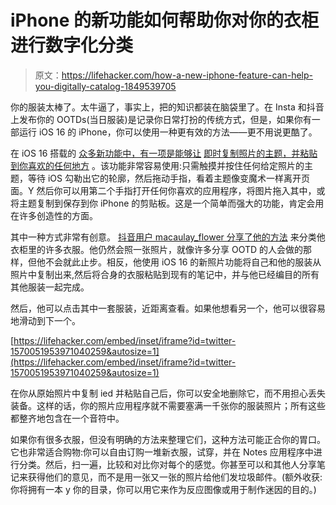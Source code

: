 # iPhone 的新功能如何帮助你对你的衣柜进行数字化分类

> 原文：<https://lifehacker.com/how-a-new-iphone-feature-can-help-you-digitally-catalog-1849539705>

你的服装太棒了。太牛逼了，事实上，把的知识都装在脑袋里了。在 Insta 和抖音上发布你的 OOTDs(当日服装)是记录你日常打扮的传统方式，但是，如果你有一部运行 iOS 16 的 iPhone，你可以使用一种更有效的方法——更不用说更酷了。



在 iOS 16 搭载的 [众多新功能中，有一项是能够让](https://lifehacker.com/26-of-the-best-new-features-in-ios-16-1849524600) [即时复制照片的主题，并粘贴到你喜欢的任何地方](https://lifehacker.com/apples-new-ios-16-photo-feature-is-straight-up-magic-1849169945) 。该功能非常容易使用:只需触摸并按住任何给定照片的主题，等待 iOS 勾勒出它的轮廓，然后拖动手指，看着主题像变魔术一样离开页面。Y 然后你可以用第二个手指打开任何你喜欢的应用程序，将图片拖入其中，或将主题复制到保存到你 iPhone 的剪贴板。这是一个简单而强大的功能，肯定会用在许多创造性的方面。

其中一种方式非常有创意。 [抖音用户 macaulay_flower 分享了他的方法](https://www.tiktok.com/@macaulay_flower/video/7142962238343630126?is_copy_url=1&is_from_webapp=v1) 来分类他衣柜里的许多衣服。他仍然会照一张照片，就像许多分享 OOTD 的人会做的那样，但他不会就此止步。相反，他使用 iOS 16 的新照片功能将自己和他的服装从照片中复制出来,然后将合身的衣服粘贴到现有的笔记中，并与他已经编目的所有其他服装一起完成。

然后，他可以点击其中一套服装，近距离查看。如果他想看另一个，他可以很容易地滑动到下一个。

 [https://lifehacker.com/embed/inset/iframe?id=twitter-1570051953971040259&autosize=1](https://lifehacker.com/embed/inset/iframe?id=twitter-1570051953971040259&autosize=1) 

在你从原始照片中复制 ied 并粘贴自己后，你可以安全地删除它，而不用担心丢失装备。这样的话，你的照片应用程序就不需要塞满一千张你的服装照片；所有这些都整齐地包含在一个音符中。

如果你有很多衣服，但没有明确的方法来整理它们，这种方法可能正合你的胃口。它也非常适合购物:你可以自由订购一堆新衣服，试穿，并在 Notes 应用程序中进行分类。然后，扫一遍，比较和对比你对每个的感觉。你甚至可以和其他人分享笔记来获得他们的意见，而不是用一张又一张的照片给他们发垃圾邮件。(额外收获:你将拥有一本 y 你的目录，你可以用它来作为反应图像或用于制作迷因的目的。)